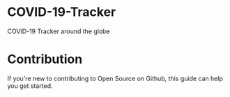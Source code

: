 # COVID-19-Tracker
COVID-19 Tracker around the globe

# Contribution
If you're new to contributing to Open Source on Github, this guide can help you get started.

